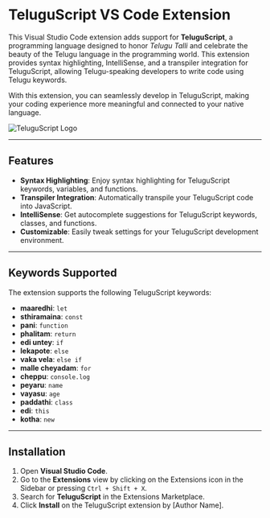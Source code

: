 # TeluguScript VS Code Extension

This Visual Studio Code extension adds support for **TeluguScript**, a programming language designed to honor *Telugu Talli* and celebrate the beauty of the Telugu language in the programming world. This extension provides syntax highlighting, IntelliSense, and a transpiler integration for TeluguScript, allowing Telugu-speaking developers to write code using Telugu keywords.

With this extension, you can seamlessly develop in TeluguScript, making your coding experience more meaningful and connected to your native language.

![TeluguScript Logo](https://firebasestorage.googleapis.com/v0/b/tech-vanka-chimki.appspot.com/o/teluguScript.png?alt=media&token=a83462b4-8500-4069-b255-63ba9f73486e)

---

## Features

- **Syntax Highlighting**: Enjoy syntax highlighting for TeluguScript keywords, variables, and functions.
- **Transpiler Integration**: Automatically transpile your TeluguScript code into JavaScript.
- **IntelliSense**: Get autocomplete suggestions for TeluguScript keywords, classes, and functions.
- **Customizable**: Easily tweak settings for your TeluguScript development environment.

---

## Keywords Supported

The extension supports the following TeluguScript keywords:

- **maaredhi**: `let`
- **sthiramaina**: `const`
- **pani**: `function`
- **phalitam**: `return`
- **edi untey**: `if`
- **lekapote**: `else`
- **vaka vela**: `else if`
- **malle cheyadam**: `for`
- **cheppu**: `console.log`
- **peyaru**: `name`
- **vayasu**: `age`
- **paddathi**: `class`
- **edi**: `this`
- **kotha**: `new`

---

## Installation

1. Open **Visual Studio Code**.
2. Go to the **Extensions** view by clicking on the Extensions icon in the Sidebar or pressing `Ctrl + Shift + X`.
3. Search for **TeluguScript** in the Extensions Marketplace.
4. Click **Install** on the TeluguScript extension by [Author Name].

